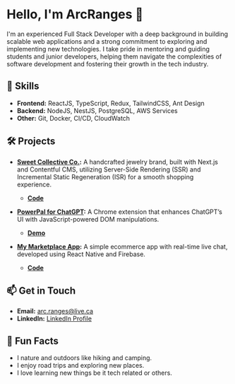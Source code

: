 # Hello, I'm ArcRanges 👋

I'm an experienced Full Stack Developer with a deep background in building scalable web applications and a strong commitment to exploring and implementing new technologies. I take pride in mentoring and guiding students and junior developers, helping them navigate the complexities of software development and fostering their growth in the tech industry.

## 🚀 Skills

- **Frontend:** ReactJS, TypeScript, Redux, TailwindCSS, Ant Design
- **Backend:** NodeJS, NestJS, PostgreSQL, AWS Services
- **Other:** Git, Docker, CI/CD, CloudWatch

## 🛠 Projects

- **[Sweet Collective Co.](https://sweetcollective.vercel.app/):**
  A handcrafted jewelry brand, built with Next.js and Contentful CMS, utilizing Server-Side Rendering (SSR) and Incremental Static Regeneration (ISR) for a smooth shopping experience.

  - **[Code](https://github.com/ArcRanges/sweetcollective-nextjs)**

- **[PowerPal for ChatGPT](https://chromewebstore.google.com/detail/powerpal-for-chatgpt/golomlkpinbhgpnfbmopdcnmkjlinifn):**
  A Chrome extension that enhances ChatGPT’s UI with JavaScript-powered DOM manipulations.

  - **[Demo](https://chromewebstore.google.com/detail/powerpal-for-chatgpt/golomlkpinbhgpnfbmopdcnmkjlinifn)**

- **[My Marketplace App](https://github.com/ArcRanges/my-marketplace):**
  A simple ecommerce app with real-time live chat, developed using React Native and Firebase.
  - **[Code](https://github.com/ArcRanges/my-marketplace)**

## 📫 Get in Touch

- **Email:** [arc.ranges@live.ca](mailto:arc.ranges@live.ca)
- **LinkedIn:** [LinkedIn Profile](https://www.linkedin.com/in/ArcRanges)

## 🌱 Fun Facts

- I nature and outdoors like hiking and camping.
- I enjoy road trips and exploring new places.
- I love learning new things be it tech related or others.
